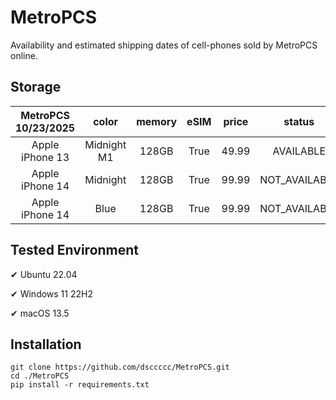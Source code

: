 # MetroPCS
Availability and estimated shipping dates of cell-phones sold by MetroPCS online.
## Storage
|MetroPCS 10/23/2025|color|memory|eSIM|price|status|shipping from|shipping to|
|:--:|:--:|:--:|:--:|:--:|:--:|:--:|:--:|
|Apple iPhone 13|Midnight M1|128GB|True|49.99|AVAILABLE|10/23/2025|10/27/2025|
|Apple iPhone 14|Midnight|128GB|True|99.99|NOT_AVAILABLE|10/30/2025|11/03/2025|
|Apple iPhone 14|Blue|128GB|True|99.99|NOT_AVAILABLE|10/30/2025|11/03/2025|

## Tested Environment
✔ Ubuntu 22.04

✔ Windows 11 22H2

✔ macOS 13.5
## Installation
```
git clone https://github.com/dsccccc/MetroPCS.git
cd ./MetroPCS
pip install -r requirements.txt
```
